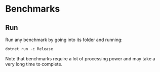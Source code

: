 # Benchmarks

## Run

Run any benchmark by going into its folder and running:
```ps1
dotnet run -c Release
```

Note that benchmarks require a lot of processing power and may take a very long time to complete.
